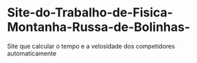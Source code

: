 # Site-do-Trabalho-de-Fisica-Montanha-Russa-de-Bolinhas-
Site que calcular o tempo e a velosidade dos competidores automaticamente

